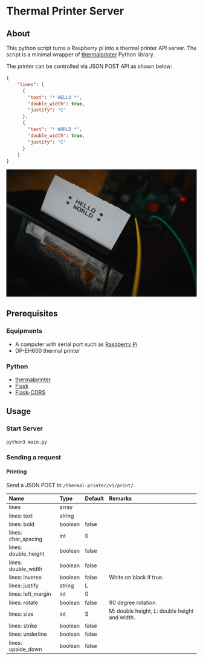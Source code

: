 # Thermal Printer Server

## About

This python script turns a Raspberry pi into a thermal printer API server.
The script is a minimal wrapper of [thermalprinter](https://github.com/BoboTiG/thermalprinter) Python library.

The printer can be controlled via JSON POST API as shown below:

```JSON
{
    "lines": [
      {
        "text": "* HELLO *",
        "double_width": true,
        "justify": "C"
      },
      {
        "text": "* WORLD *",
        "double_width": true,
        "justify": "C"
      }
    ]
}
```

![Hello World printed](./doc/img/hello_world.jpg)

## Prerequisites 

### Equipments
- A computer with serial port such as [Raspberry Pi](https://www.raspberrypi.org)
- DP-EH600 thermal printer

### Python
- [thermalprinter](https://github.com/BoboTiG/thermalprinter)
- [Flask](http://flask.palletsprojects.com/en/1.1.x/)
- [Flask-CORS](https://github.com/corydolphin/flask-cors)

## Usage

### Start Server
```
python3 main.py
```

### Sending a request

#### Printing

Send a JSON POST to `/thermal-printer/v1/print/`.

|Name|Type|Default|Remarks|
|:---|:---|:------|:------|
|lines|array|||
|lines: text|string|||
|lines: bold|boolean|false||
|lines: char_spacing|int|0||
|lines: double_height|boolean|false||
|lines: double_width|boolean|false||
|lines: inverse|boolean|false|White on black if true.|
|lines: justify|string|L||
|lines: left_margin|int|0||
|lines: rotate|boolean|false|90 degree rotation.|
|lines: size|int|S|M: double height, L: double height and width.|
|lines: strike|boolean|false||
|lines: underline|boolean|false||
|lines: upside_down|boolean|false||

